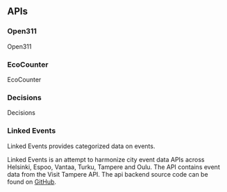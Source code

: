 ## APIs

### Open311

Open311

### EcoCounter

EcoCounter

### Decisions

Decisions

### Linked Events

Linked Events provides categorized data on events. 

Linked Events is an attempt to harmonize city event data APIs across Helsinki, Espoo, Vantaa, Turku, Tampere and Oulu. 
The API contains event data from the Visit Tampere API.
The api backend source code can be found on [GitHub](http://www.github.com/tampere/linked-events).
